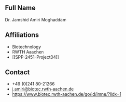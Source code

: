 ## Full Name
Dr. Jamshid Amiri Moghaddam

## Affiliations
- Biotechnology
- RWTH Aaachen
- [[SPP-2451-Project04]]
## Contact
- +49 (0)241 80-21266
- j.amiri@biotec.rwth-aachen.de
- https://www.biotec.rwth-aachen.de/go/id/imne/?lidx=1
